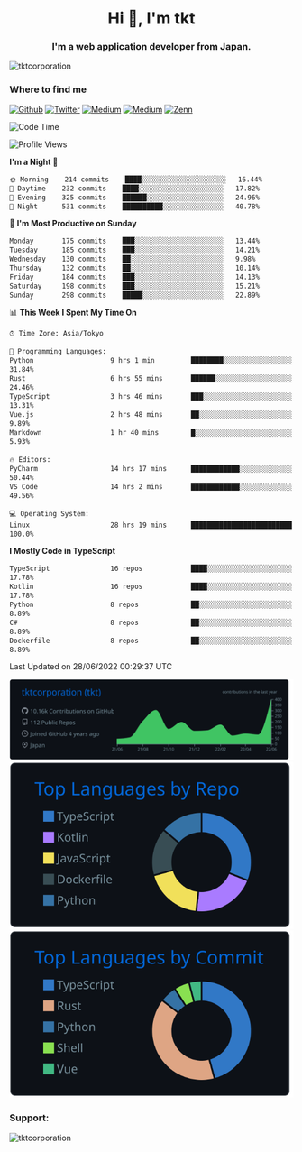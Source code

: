 <h1 align="center">Hi 👋, I'm tkt</h1>
<h3 align="center">I'm a web application developer from Japan.</h3>

<p align="left"> <img src="https://komarev.com/ghpvc/?username=tktcorporation&label=Profile%20views&color=0e75b6&style=flat" alt="tktcorporation" /> </p>

<h3>Where to find me</h3>
<p>
<a href="https://github.com/tktcorporation" target="_blank"><img alt="Github" src="https://img.shields.io/badge/GitHub-%2312100E.svg?&style=for-the-badge&logo=Github&logoColor=white" /></a>
<a href="https://twitter.com/tktcorporation" target="_blank"><img alt="Twitter" src="https://img.shields.io/badge/twitter-%231DA1F2.svg?&style=for-the-badge&logo=twitter&logoColor=white" /></a>
<a href="https://www.linkedin.com/in/tktcorporation" target="_blank"><img alt="Medium" src="https://img.shields.io/badge/linkdin-0a66c2.svg?&style=for-the-badge&logo=linkedin&logoColor=white" /></a>
<a href="https://qiita.com/tktcorporation" target="_blank"><img alt="Medium" src="https://img.shields.io/badge/qiita-55C500.svg?&style=for-the-badge&logo=qiita&logoColor=white" /></a>
<a href="https://zenn.dev/tktcorporation" target="_blank"><img alt="Zenn" src="https://img.shields.io/badge/Zenn-3EA8FF.svg?&style=for-the-badge&logo=Zenn&logoColor=white" /></a>
</p>
  
<!--START_SECTION:waka-->
![Code Time](http://img.shields.io/badge/Code%20Time-351%20hrs%2056%20mins-blue)

![Profile Views](http://img.shields.io/badge/Profile%20Views-2-blue)

**I'm a Night 🦉** 

```text
🌞 Morning    214 commits    ████░░░░░░░░░░░░░░░░░░░░░   16.44% 
🌆 Daytime    232 commits    ████░░░░░░░░░░░░░░░░░░░░░   17.82% 
🌃 Evening    325 commits    ██████░░░░░░░░░░░░░░░░░░░   24.96% 
🌙 Night      531 commits    ██████████░░░░░░░░░░░░░░░   40.78%

```
📅 **I'm Most Productive on Sunday** 

```text
Monday       175 commits    ███░░░░░░░░░░░░░░░░░░░░░░   13.44% 
Tuesday      185 commits    ███░░░░░░░░░░░░░░░░░░░░░░   14.21% 
Wednesday    130 commits    ██░░░░░░░░░░░░░░░░░░░░░░░   9.98% 
Thursday     132 commits    ██░░░░░░░░░░░░░░░░░░░░░░░   10.14% 
Friday       184 commits    ███░░░░░░░░░░░░░░░░░░░░░░   14.13% 
Saturday     198 commits    ███░░░░░░░░░░░░░░░░░░░░░░   15.21% 
Sunday       298 commits    █████░░░░░░░░░░░░░░░░░░░░   22.89%

```


📊 **This Week I Spent My Time On** 

```text
⌚︎ Time Zone: Asia/Tokyo

💬 Programming Languages: 
Python                   9 hrs 1 min         ████████░░░░░░░░░░░░░░░░░   31.84% 
Rust                     6 hrs 55 mins       ██████░░░░░░░░░░░░░░░░░░░   24.46% 
TypeScript               3 hrs 46 mins       ███░░░░░░░░░░░░░░░░░░░░░░   13.31% 
Vue.js                   2 hrs 48 mins       ██░░░░░░░░░░░░░░░░░░░░░░░   9.89% 
Markdown                 1 hr 40 mins        █░░░░░░░░░░░░░░░░░░░░░░░░   5.93%

🔥 Editors: 
PyCharm                  14 hrs 17 mins      ████████████░░░░░░░░░░░░░   50.44% 
VS Code                  14 hrs 2 mins       ████████████░░░░░░░░░░░░░   49.56%

💻 Operating System: 
Linux                    28 hrs 19 mins      █████████████████████████   100.0%

```

**I Mostly Code in TypeScript** 

```text
TypeScript               16 repos            ████░░░░░░░░░░░░░░░░░░░░░   17.78% 
Kotlin                   16 repos            ████░░░░░░░░░░░░░░░░░░░░░   17.78% 
Python                   8 repos             ██░░░░░░░░░░░░░░░░░░░░░░░   8.89% 
C#                       8 repos             ██░░░░░░░░░░░░░░░░░░░░░░░   8.89% 
Dockerfile               8 repos             ██░░░░░░░░░░░░░░░░░░░░░░░   8.89%

```



 Last Updated on 28/06/2022 00:29:37 UTC
<!--END_SECTION:waka-->

[![](https://raw.githubusercontent.com/tktcorporation/tktcorporation/master/profile-summary-card-output/github_dark/0-profile-details.svg)](https://github.com/vn7n24fzkq/github-profile-summary-cards)
[![](https://raw.githubusercontent.com/tktcorporation/tktcorporation/master/profile-summary-card-output/github_dark/1-repos-per-language.svg)](https://github.com/vn7n24fzkq/github-profile-summary-cards) [![](https://raw.githubusercontent.com/tktcorporation/tktcorporation/master/profile-summary-card-output/github_dark/2-most-commit-language.svg)](https://github.com/vn7n24fzkq/github-profile-summary-cards)

<h3 align="left">Support:</h3>
<p><a href="https://www.buymeacoffee.com/tktcorporation"> <img align="left" src="https://cdn.buymeacoffee.com/buttons/v2/default-yellow.png" height="50" width="210" alt="tktcorporation" /></a></p><br><br>
